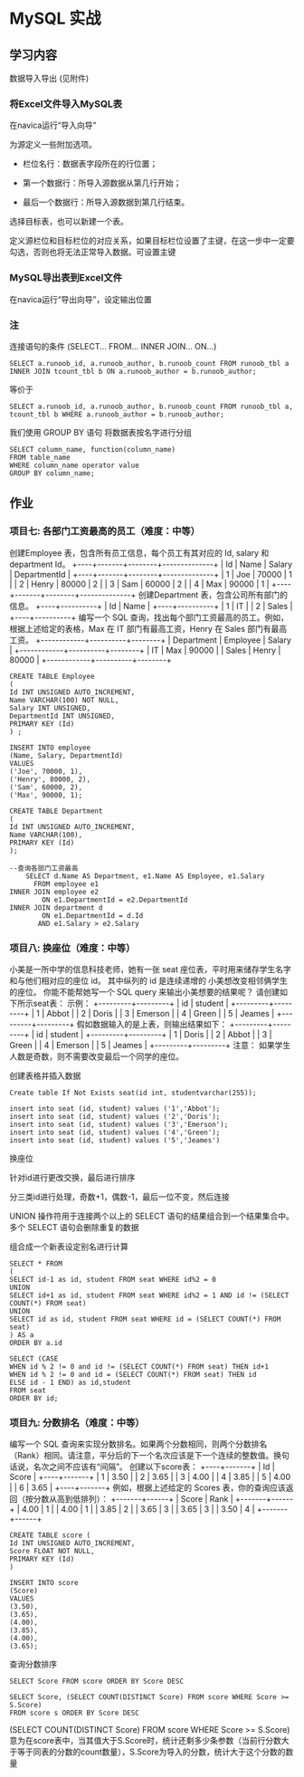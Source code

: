 # MySQL 实战

## 学习内容

数据导入导出 (见附件)

### 将Excel文件导入MySQL表

在navica运行“导入向导”

为源定义一些附加选项。

* 栏位名行：数据表字段所在的行位置；

* 第一个数据行：所导入源数据从第几行开始；

* 最后一个数据行：所导入源数据到第几行结束。

选择目标表，也可以新建一个表。

定义源栏位和目标栏位的对应关系，如果目标栏位设置了主键，在这一步中一定要勾选，否则也将无法正常导入数据。可设置主键

### MySQL导出表到Excel文件

在navica运行“导出向导”，设定输出位置

### 注

连接语句的条件 (SELECT... FROM... INNER JOIN... ON...)

```mysql
SELECT a.runoob_id, a.runoob_author, b.runoob_count FROM runoob_tbl a INNER JOIN tcount_tbl b ON a.runoob_author = b.runoob_author;
```

等价于

```mysql
SELECT a.runoob_id, a.runoob_author, b.runoob_count FROM runoob_tbl a, tcount_tbl b WHERE a.runoob_author = b.runoob_author;
```

我们使用 GROUP BY 语句 将数据表按名字进行分组

```mysql
SELECT column_name, function(column_name)
FROM table_name
WHERE column_name operator value
GROUP BY column_name;
```



## 作业

### 项目七: 各部门工资最高的员工（难度：中等）
创建Employee 表，包含所有员工信息，每个员工有其对应的 Id, salary 和 department Id。
+----+-------+--------+--------------+
| Id | Name  | Salary | DepartmentId |
+----+-------+--------+--------------+
| 1  | Joe   | 70000  | 1            |
| 2  | Henry | 80000  | 2            |
| 3  | Sam   | 60000  | 2            |
| 4  | Max   | 90000  | 1            |
+----+-------+--------+--------------+
创建Department 表，包含公司所有部门的信息。
+----+----------+
| Id | Name     |
+----+----------+
| 1  | IT       |
| 2  | Sales    |
+----+----------+
编写一个 SQL 查询，找出每个部门工资最高的员工。例如，根据上述给定的表格，Max 在 IT 部门有最高工资，Henry 在 Sales 部门有最高工资。
+------------+----------+--------+
| Department | Employee | Salary |
+------------+----------+--------+
| IT         | Max      | 90000  |
| Sales      | Henry    | 80000  |
+------------+----------+--------+

```mysql
CREATE TABLE Employee
(
Id INT UNSIGNED AUTO_INCREMENT, 
Name VARCHAR(100) NOT NULL,
Salary INT UNSIGNED,
DepartmentId INT UNSIGNED,
PRIMARY KEY (Id)
) ;

INSERT INTO employee
(Name, Salary, DepartmentId)
VALUES
('Joe', 70000, 1),
('Henry', 80000, 2),
('Sam', 60000, 2),
('Max', 90000, 1);

CREATE TABLE Department
(
Id INT UNSIGNED AUTO_INCREMENT, 
Name VARCHAR(100),
PRIMARY KEY (Id)
);

--查询各部门工资最高
    SELECT d.Name AS Department, e1.Name AS Employee, e1.Salary
      FROM employee e1 
INNER JOIN employee e2
        ON e1.DepartmentId = e2.DepartmentId
INNER JOIN department d
        ON e1.DepartmentId = d.Id
       AND e1.Salary > e2.Salary
```

### 项目八: 换座位（难度：中等）

小美是一所中学的信息科技老师，她有一张 seat 座位表，平时用来储存学生名字和与他们相对应的座位 id。
其中纵列的 id 是连续递增的
小美想改变相邻俩学生的座位。
你能不能帮她写一个 SQL query 来输出小美想要的结果呢？
请创建如下所示seat表：
示例：
+---------+---------+
|    id   | student |
+---------+---------+
|    1    | Abbot   |
|    2    | Doris   |
|    3    | Emerson |
|    4    | Green   |
|    5    | Jeames  |
+---------+---------+
假如数据输入的是上表，则输出结果如下：
+---------+---------+
|    id   | student |
+---------+---------+
|    1    | Doris   |
|    2    | Abbot   |
|    3    | Green   |
|    4    | Emerson |
|    5    | Jeames  |
+---------+---------+
注意：
如果学生人数是奇数，则不需要改变最后一个同学的座位。

创建表格并插入数据

```mysql
Create table If Not Exists seat(id int, studentvarchar(255));

insert into seat (id, student) values ('1','Abbot');
insert into seat (id, student) values ('2','Doris');
insert into seat (id, student) values ('3','Emerson');
insert into seat (id, student) values ('4','Green');
insert into seat (id, student) values ('5','Jeames')

```

换座位

针对id进行更改交换，最后进行排序

分三类id进行处理，奇数+1，偶数-1，最后一位不变，然后连接

UNION 操作符用于连接两个以上的 SELECT 语句的结果组合到一个结果集合中。多个 SELECT 语句会删除重复的数据

组合成一个新表设定别名进行计算

```mysql
SELECT * FROM 
(
SELECT id-1 as id, student FROM seat WHERE id%2 = 0
UNION
SELECT id+1 as id, student FROM seat WHERE id%2 = 1 AND id != (SELECT COUNT(*) FROM seat)
UNION 
SELECT id as id, student FROM seat WHERE id = (SELECT COUNT(*) FROM seat)
) AS a
ORDER BY a.id
```

```mysql
SELECT (CASE 
WHEN id % 2 != 0 and id != (SELECT COUNT(*) FROM seat) THEN id+1
WHEN id % 2 != 0 and id = (SELECT COUNT(*) FROM seat) THEN id
ELSE id - 1 END) as id,student
FROM seat 
ORDER BY id;
```

### 项目九:  分数排名（难度：中等）

编写一个 SQL 查询来实现分数排名。如果两个分数相同，则两个分数排名（Rank）相同。请注意，平分后的下一个名次应该是下一个连续的整数值。换句话说，名次之间不应该有“间隔”。
创建以下score表：
+----+-------+
| Id | Score |
+----+-------+
| 1  | 3.50  |
| 2  | 3.65  |
| 3  | 4.00  |
| 4  | 3.85  |
| 5  | 4.00  |
| 6  | 3.65  |
+----+-------+
例如，根据上述给定的 Scores 表，你的查询应该返回（按分数从高到低排列）：
+-------+------+
| Score | Rank |
+-------+------+
| 4.00  | 1    |
| 4.00  | 1    |
| 3.85  | 2    |
| 3.65  | 3    |
| 3.65  | 3    |
| 3.50  | 4    |
+-------+------+

```mysql
CREATE TABLE score (
Id INT UNSIGNED AUTO_INCREMENT,
Score FLOAT NOT NULL,
PRIMARY KEY (Id)
)

INSERT INTO score
(Score)
VALUES
(3.50),
(3.65),
(4.00),
(3.85),
(4.00),
(3.65);
```

查询分数排序

```mysql
SELECT Score FROM score ORDER BY Score DESC
```

```mysql
SELECT Score, (SELECT COUNT(DISTINCT Score) FROM score WHERE Score >= S.Score)  
FROM score s ORDER BY Score DESC
```

 (SELECT COUNT(DISTINCT Score) FROM score WHERE Score >= S.Score) 意为在score表中，当其值大于S.Score时，统计还剩多少条参数（当前行分数大于等于同表的分数的count数量），S.Score为导入的分数，统计大于这个分数的数量
